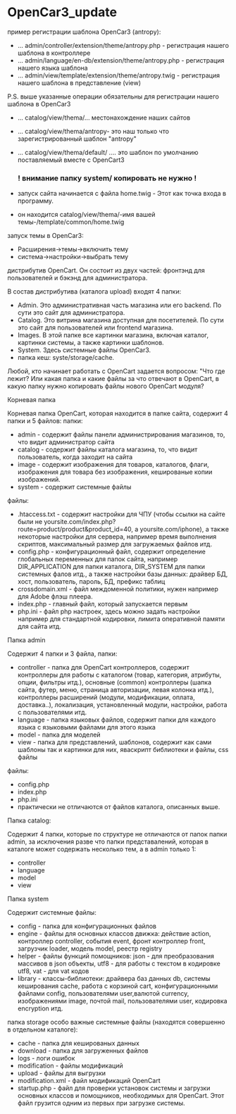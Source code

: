 # OpenCar3_update

пример регистрации шаблона OpenCar3 (antropy):

- ... admin/controller/extension/theme/antropy.php - регистрация нашего шаблона в контроллере
- ... admin/language/en-db/extension/theme/antropy.php - регистрация нашего языка шаблона
- ... admin/view/template/extension/theme/antropy.twig - регистрация нашего шаблона в представление (view)

P.S. выше указанные операции обязательны для регистрации нашего шаблона в OpenCar3

- ... catalog/view/thema/...  местонахождение наших сайтов 
- ... catalog/view/thema/antropy- это наш только что зарегистрированный шаблон "antropy"
- ... catalog/view/thema/default/ .... это шаблон по умолчанию поставляемый вместе c OpenCart3

  ### ! внимание папку system/ копировать не нужно !

- запуск сайта начинается с файла home.twig - Этот как точка входа в программу.
- он находится catalog/view/thema/-имя вашей темы-/template/common/home.twig

запуск темы в OpenCar3:
- Расширения->темы->включить тему 
- система->настройки->выбрать тему 

дистрибутив OpenCart. Он состоит из двух частей: фронтэнд для пользователей и бэкэнд для администратора. 

В состав дистрибутива (каталога upload) входят 4 папки:
- Admin. Это административная часть магазина или его backend. По сути это сайт для администратора.
- Catalog. Это витрина магазина доступная для посетителей. По сути это сайт для пользователей или frontend магазина.
- Images. В этой папке все картинки магазина, включая каталог, картинки системы, а также картинки шаблонов. 
- System. Здесь системные файлы OpenCar3. 
- папка кеш: syste/storage/cache.


Любой, кто начинает работать с OpenCart задается вопросом: "Что где лежит? Или какая папка и какие файлы за что отвечают в OpenCart, в какую папку нужно копировать файлы нового OpenCart модуля?

Корневая папка
 
Корневая папка OpenCart, которая находится в папке сайта, содержит 4 папки и 5 файлов:
папки:
- admin - содержит файлы панели администрирования магазинов, то, что видит администратор сайта
- catalog - содержит файлы каталога магазина, то, что видит пользователь, когда заходит на сайта
- image - cодержит изображения для товаров, каталогов, флаги, изображения для товара без изображения, кешированые копии изображений.
- system - содержит системные файлы
 
файлы:
- .htaccess.txt - содержит настройки для ЧПУ (чтобы ссылки на сайте были не yoursite.com/index.php?route=product/product&product_id=40, a yoursite.com/iphone), а также некоторые настройки для сервера, например время выполнения скриптов, максимальный размер для загружаемых файлов итд.
- config.php - конфигурационный файл, содержит определение глобальных переменных для папок сайта, например DIR_APPLICATION для папки каталога, DIR_SYSTEM для папки системных фалов итд., а также настройки базы данных: драйвер БД, хост, пользователь, пароль, БД, префикс таблиц
- crossdomain.xml - файл междоменной политики, нужен например для Adobe флэш плеера.
- index.php - главный файл, который запускается первым 
- php.ini - файл php настроек, здесь можно задать настройки например для стандартной кодировки, лимита оперативной памяти для сайта итд.
 
Папка admin
 
Содержит 4 папки и 3 файла, папки:
- controller - папка для OpenCart контроллеров, содержит контроллеры для работы с каталогом (товар, категория, атрибуты, опции, фильтры итд.), основные (common)  контроллеры (шапка сайта, футер, меню, страница авторизации, левая колонка итд.), контроллеры расширений (модули, модификации, оплата, доставка..), локализация, установленный модули, настройки, работа с пользователями итд.
- language - папка языковых файлов, содержит папки для каждого языка с языковыми файлами для этого языка
- model - папка для моделей
- view - папка для представлений, шаблонов, содержит как сами шаблоны так и картинки для них, яваскрипт библиотеки и файлы, css файлы
 
файлы: 
- config.php 
- index.php
- php.ini
- практически не отличаются от файлов каталога, описанных выше. 
 
Папка catalog:
 
Содержит 4 папки, которые по структуре не отличаются от папок папки admin, за исключения разве что папки представалений, которая в каталоге может содержать несколько тем, а в admin только 1:
- controller
- language
- model
- view
 
Папка system
 
Содержит системные файлы:

- config - папка для конфигурационных файлов
- engine - файлы для основных классов движка: действие action, контроллер controller, события event, фронт контроллер front, загрузчик loader, модель model, реестр registry
- helper - файлы функций помощников: json - для преобразования массивов в json объекты, utf8 - для работы с текстом в кодировке utf8, vat - для vat кодов
- library - классы-библиотеки: драйвера баз данных db, системы кеширования cache, работа с корзиной cart, конфигурационными файлами config, пользователями user,валютой currency, изображениями image, почтой mail, пользователями user, кодировка encryption итд. 


папка storage особо важные системные файлы (находятся совершенно  в отдельном каталоге):
- cache - папка для кешированых данных 
- download - папка для загруженных файлов
- logs - логи ошибок 
- modification - файлы модификаций
- upload - файлы для выгрузки
- modification.xml - файл модификаций OpenCart
- startup.php - файл для проверки установок системы и загрузки основных классов и помощников, необходимых для OpenCart. Этот файл грузится одним из первых при загрузке системы. 